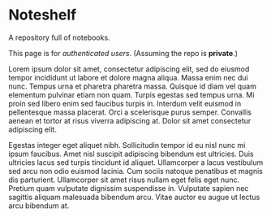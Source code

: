 # Noteshelf
A repository full of notebooks.

This page is for *authenticated users*. (Assuming the repo is **private**.)

Lorem ipsum dolor sit amet, consectetur adipiscing elit, sed do eiusmod tempor incididunt ut labore et dolore magna aliqua. Massa enim nec dui nunc. Tempus urna et pharetra pharetra massa. Quisque id diam vel quam elementum pulvinar etiam non quam. Turpis egestas sed tempus urna. Mi proin sed libero enim sed faucibus turpis in. Interdum velit euismod in pellentesque massa placerat. Orci a scelerisque purus semper. Convallis aenean et tortor at risus viverra adipiscing at. Dolor sit amet consectetur adipiscing elit.

Egestas integer eget aliquet nibh. Sollicitudin tempor id eu nisl nunc mi ipsum faucibus. Amet nisl suscipit adipiscing bibendum est ultricies. Duis ultricies lacus sed turpis tincidunt id aliquet. Ullamcorper a lacus vestibulum sed arcu non odio euismod lacinia. Cum sociis natoque penatibus et magnis dis parturient. Ullamcorper sit amet risus nullam eget felis eget nunc. Pretium quam vulputate dignissim suspendisse in. Vulputate sapien nec sagittis aliquam malesuada bibendum arcu. Vitae auctor eu augue ut lectus arcu bibendum at.
